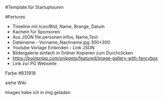 #Template für Startuptouren


#Fertures
* Timeline mit Icon/Bild, Name, Brange, Datum
* Kacheln für Sponsoren
* Aus JSON file personen Infos, Name,Text
* Dateiname - Vorname_Nachname.jpg 300*300
* Youtube Vorlage Einbinden - Link JSON
* Bildergalerie einfach in Ordner Kopieren zum Durchclicken
* https://bootsnipp.com/snippets/featured/image-gallery-with-fancybox
* Link zur PG Webseite


Farbe
#B31918

siehe Wiki



Images habe ich in img geladen
